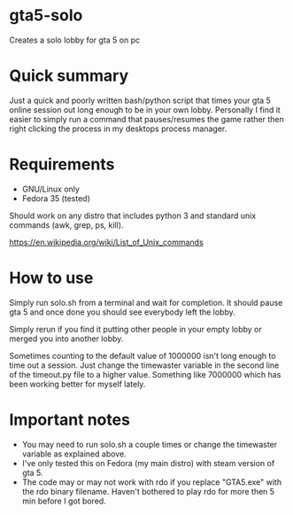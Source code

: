 # gta5-solo
Creates a solo lobby for gta 5 on pc

# Quick summary

Just a quick and poorly written bash/python script that times your gta 5 online session out long enough to be in your own lobby.
Personally I find it easier to simply run a command that pauses/resumes the game rather then right clicking the process in my desktops
process manager.

# Requirements
- GNU/Linux only
- Fedora 35 (tested)

Should work on any distro that includes python 3 and standard unix commands (awk, grep, ps, kill).

https://en.wikipedia.org/wiki/List_of_Unix_commands

# How to use
Simply run solo.sh from a terminal and wait for completion. It should pause gta 5 and once done you should see everybody left the lobby.

Simply rerun if you find it putting other people in your empty lobby or merged you into another lobby.

Sometimes counting to the default value of 1000000 isn't long enough to time out a session. Just change the timewaster variable
in the second line of the timeout.py file to a higher value. Something like 7000000 which has been working better for myself lately.


# Important notes

- You may need to run solo.sh a couple times or change the timewaster variable as explained above.
- I've only tested this on Fedora (my main distro) with steam version of gta 5.
- The code may or may not work with rdo if you replace "GTA5.exe" with the rdo binary filename. Haven't bothered to play rdo
for more then 5 min before I got bored.